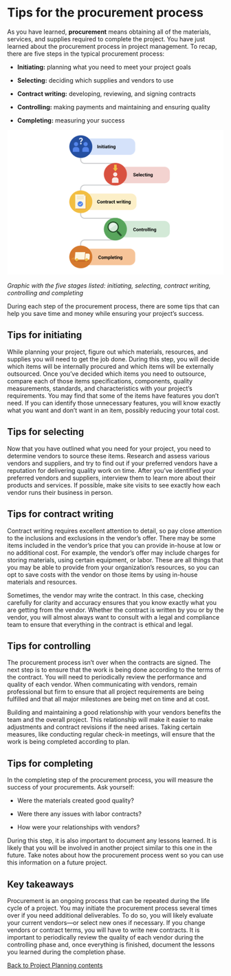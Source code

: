 # Tips for the procurement process
As you have learned, __procurement__ means obtaining all of the materials, services, and supplies required to complete the project. You have just learned about the procurement process in project management. To recap, there are five steps in the typical procurement process:

* __Initiating:__ planning what you need to meet your project goals

* __Selecting:__ deciding which supplies and vendors to use

* __Contract writing:__ developing, reviewing, and signing contracts

* __Controlling:__ making payments and maintaining and ensuring quality

* __Completing:__ measuring your success

![5 stages](./images/c3-w3-r4.png)

_Graphic with the five stages listed: initiating, selecting, contract writing, controlling and completing_

During each step of the procurement process, there are some tips that can help you save time and money while ensuring your project’s success. 

## Tips for initiating 
While planning your project, figure out which materials, resources, and supplies you will need to get the job done. During this step, you will decide which items will be internally procured and which items will be externally outsourced. Once you’ve decided which items you need to outsource, compare each of those items specifications, components, quality measurements, standards, and characteristics with your project’s requirements. You may find that some of the items have features you don’t need. If you can identify those unnecessary features, you will know exactly what you want and don’t want in an item, possibly reducing your total cost. 

## Tips for selecting 
Now that you have outlined what you need for your project, you need to determine vendors to source these items. Research and assess various vendors and suppliers, and try to find out if your preferred vendors have a reputation for delivering quality work on time. After you’ve identified your preferred vendors and suppliers, interview them to learn more about their products and services. If possible, make site visits to see exactly how each vendor runs their business in person. 

## Tips for contract writing
Contract writing requires excellent attention to detail, so pay close attention to the inclusions and exclusions in the vendor’s offer. There may be some items included in the vendor’s price that you can provide in-house at low or no additional cost. For example, the vendor’s offer may include charges for storing materials, using certain equipment, or labor. These are all things that you may be able to provide from your organization’s resources, so you can opt to save costs with the vendor on those items by using in-house materials and resources. 

Sometimes, the vendor may write the contract. In this case, checking carefully for clarity and accuracy ensures that you know exactly what you are getting from the vendor. Whether the contract is written by you or by the vendor, you will almost always want to consult with a legal and compliance team to ensure that everything in the contract is ethical and legal.

## Tips for controlling
The procurement process isn’t over when the contracts are signed. The next step is to ensure that the work is being done according to the terms of the contract. You will need to periodically review the performance and quality of each vendor. When communicating with vendors, remain professional but firm to ensure that all project requirements are being fulfilled and that all major milestones are being met on time and at cost. 

Building and maintaining a good relationship with your vendors benefits the team and the overall project. This relationship will make it easier to make adjustments and contract revisions if the need arises. Taking certain measures, like conducting regular check-in meetings, will ensure that the work is being completed according to plan. 

## Tips for completing
In the completing step of the procurement process, you will measure the success of your procurements. Ask yourself:

* Were the materials created good quality? 

* Were there any issues with labor contracts? 

* How were your relationships with vendors? 

During this step, it is also important to document any lessons learned. It is likely that you will be involved in another project similar to this one in the future. Take notes about how the procurement process went so you can use this information on a future project. 

## Key takeaways
Procurement is an ongoing process that can be repeated during the life cycle of a project. You may initiate the procurement process several times over if you need additional deliverables. To do so, you will likely evaluate your current vendors—or select new ones if necessary. If you change vendors or contract terms, you will have to write new contracts. It is important to periodically review the quality of each vendor during the controlling phase and, once everything is finished, document the lessons you learned during the completion phase. 

[Back to Project Planning contents](./c3-Project-Planning.md)

